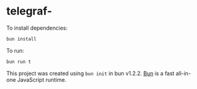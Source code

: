 # telegraf-

To install dependencies:

```bash
bun install
```

To run:

```bash
bun run t
```

This project was created using `bun init` in bun v1.2.2. [Bun](https://bun.sh) is a fast all-in-one JavaScript runtime.
